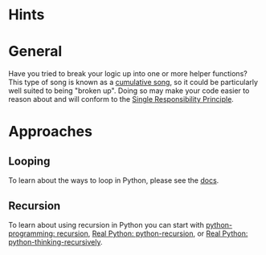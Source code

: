 # Hints

# General

Have you tried to break your logic up into one or more helper functions?
This type of song is known as a [cumulative song][cumulative song], so it could be particularly well suited to being "broken up".
Doing so may make your code easier to reason about and will conform to the [Single Responsibility Principle][Single Responsibility Principle].

# Approaches

## Looping

To learn about the ways to loop in Python, please see the [docs](https://wiki.python.org/moin/ForLoop).

## Recursion

To learn about using recursion in Python you can start with [python-programming: recursion][python-programming: recursion], [Real Python: python-recursion][Real Python: python-recursion], or [Real Python: python-thinking-recursively][Real Python: python-thinking-recursively].

[Single Responsibility Principle]: https://en.wikipedia.org/wiki/Single-responsibility_principle
[python-programming: recursion]: https://www.programiz.com/python-programming/recursion
[Real Python: python-recursion]: https://realpython.com/python-recursion/
[Real Python: python-thinking-recursively]: https://realpython.com/python-thinking-recursively/
[cumulative song]: https://en.wikipedia.org/wiki/Cumulative_song
